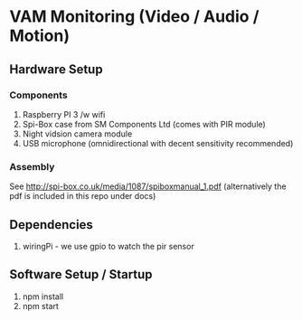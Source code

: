 # VAM Monitoring (Video / Audio / Motion)

## Hardware Setup

### Components
1. Raspberry PI 3 /w wifi
2. Spi-Box case from SM Components Ltd (comes with PIR module)
3. Night vidsion camera module
4. USB microphone (omnidirectional with decent sensitivity recommended)

### Assembly
See http://spi-box.co.uk/media/1087/spiboxmanual_1.pdf (alternatively the pdf is included in this repo under docs)

## Dependencies
1. wiringPi - we use gpio to watch the pir sensor

## Software Setup / Startup
1. npm install
2. npm start
